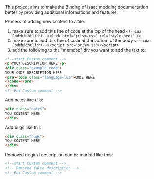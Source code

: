 This project aims to make the Binding of Isaac modding documentation better by providing additional informations and features.

 Process of adding new content to a file:
1. make sure to add this line of code at the top of the head       `<!--Lua Codehightlight--><link href="prism.css" rel="stylesheet" />`  
2. make sure to add this line of code at the bottom of the body     `<!--Lua Codehightlight--><script src="prism.js"></script>`
3. add the following to the "memdoc" div you want to add the text to:
```html
<!--start Custom comment -->
<p>YOUR DESCRIPTION HERE</p>
<div class="example_code">
YOUR CODE DESCRIPTION HERE
<pre><code class="language-lua">CODE HERE
</code></pre>	
</div>
<!--End Custom comment -->
```



Add notes like this:
```html 
<div class="notes">
YOU CONTENT HERE
</div>
```

Add bugs like this
```html 
<div class="bugs">
YOU CONTENT HERE
</div>
```

Removed original description can be marked like this:
```html
<!--start Custom comment -->
<!-- Removed false description -->
<!--End Custom comment -->
```
